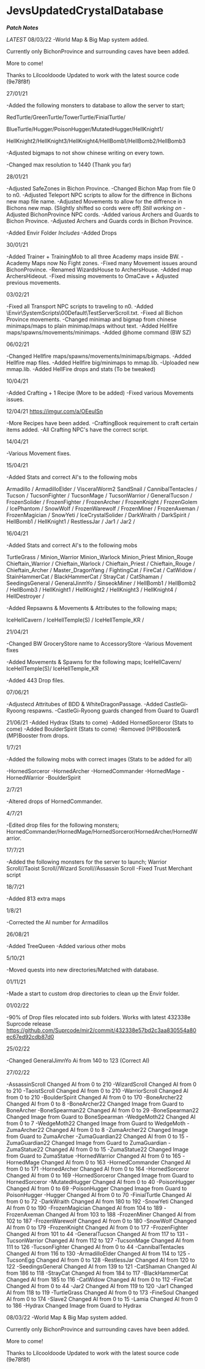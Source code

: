 # JevsUpdatedCrystalDatabase


***Patch Notes*** 


*LATEST* 
08/03/22
-World Map & Big Map system added.

Currently only BichonProvince and surrounding caves have been added.

More to come!

Thanks to Lilcooldoode
Updated to work with the latest source code (9e78f8f)

27/01/21

-Added the following monsters to database to allow the server to start;

RedTurtle/GreenTurtle/TowerTurtle/FinialTurtle/

BlueTurtle/Hugger/PoisonHugger/MutatedHugger/HellKnight1/

HellKnight2/HellKnight3/HellKnight4/HellBomb1/HellBomb2/HellBomb3

-Adjusted bigmaps to not show chinese writing on every town.

-Changed max resolution to 1440 (Thank you far)


28/01/21

-Adjusted SafeZones in Bichon Province.
-Changed Bichon Map from file 0 to n0.
-Adjusted Teleport NPC scripts to allow for the diffrence in Bichons new map file name. 
-Adjusted Movements to allow for the diffrence in Bichons new map. (Slightly shifted so cords were off) *Still working on*
-Adjusted BichonProvince NPC cords.
-Added various Archers and Guards to Bichon Province.
-Adjusted Archers and Guards cords in Bichon Province.

-Added Envir Folder *Includes*
-Added Drops


30/01/21

-Added Trainer + TrainingMob to all three Academy maps inside BW.
-Academy Maps now No Fight zones.
-Fixed many Movement issues around BichonProvince.
-Renamed WizardsHouse to ArchersHouse.
-Added map ArchersHideout.
-Fixed missing movements to OmaCave + Adjusted previous movements.

03/02/21

-Fixed all Transport NPC scripts to traveling to n0.
-Added \Envir\SystemScripts\00Default\TestServerScroll.txt.
-Fixed all Bichon Province movements.
-Changed minimap and bigmap from chinese minimaps/maps to plain minimap/maps without text.
-Added Hellfire maps/spawns/movements/minimaps.
-Added @home command (BW SZ)

06/02/21

-Changed Hellfire maps/spawns/movements/minimaps/bigmaps.
-Added Hellfire map files.
-Added Hellfire big/minimaps to mmap.lib.
-Uploaded new mmap.lib.
-Added HellFire drops and stats (To be tweaked)

10/04/21

-Added Crafting + 1 Recipe (More to be added)
-Fixed various Movements issues.

12/04/21 https://imgur.com/a/OEeuISn

-More Recipes have been added.
-CraftingBook requirement to craft certain items added.
-All Crafting NPC's have the correct script.

14/04/21

-Various Movement fixes.

15/04/21

-Added Stats and correct AI's to the following mobs

Armadillo /
ArmadilloElder /
VisceralWorm2
SandSnail /
CannibalTentacles /
Tucson /
TucsonFighter /
TucsonMage /
TucsonWarrior /
GeneralTucson /
FrozenSolider /
FrozenFighter /
FrozenArcher /
FrozenKnight /
FrozenGolem /
IcePhantom /
SnowWolf /
FrozenWarewolf /
FrozenMiner /
FrozenAxeman /
FrozenMagician / 
SnowYeti /
IceCrystalSolider /
DarkWraith /
DarkSpirit /
HellBomb1 /
HellKnight1 /
RestlessJar /
Jar1 /
Jar2 /


16/04/21

-Added Stats and correct AI's to the following mobs

TurtleGrass /
Minion_Warrior
Minion_Warlock
Minion_Priest
Minion_Rouge
Chieftain_Warrior /
Chieftain_Warlock /
Chieftain_Priest /
Chieftain_Rouge /
Chieftain_Archer /
Master_DragonYang /
FightingCat /
FireCat /
CatWidow /
StainHammerCat /
BlackHammerCat /
StrayCat /
CatShaman /
SeedingsGeneral /
GeneralJinmYo /
SinseokMiner /
HellBomb1 /
HellBomb2 /
HellBomb3 /
HellKnight1 /
HellKnight2 /
HellKnight3 /
HellKnight4 /
HellDestroyer /

-Added Repsawns & Movements & Attributes to the following maps;

IceHellCavern /
IceHellTemple(S) /
IceHellTemple_KR /

21/04/21

-Changed BW GroceryStore name to AccessoryStore
-Various Movement fixes

-Added Movements & Spawns for the following maps;
IceHellCavern/
IceHellTemple(S)/
IceHellTemple_KR

-Added 443 Drop files.

07/06/21

-Adjustecd Attritubes of BDD & WhiteDragonPassage.
-Added CastleGi-Ryoong respawns.
-CastleGi-Ryoong guards changed from Guard to Guard1

21/06/21
-Added Hydrax (Stats to come)
-Added HornedSorceror (Stats to come)
-Added BoulderSpirit (Stats to come)
-Removed (HP)Booster&(MP)Booster from drops.

1/7/21

-Added the following mobs with correct images (Stats to be added for all)

-HornedSorceror
-HornedArcher
-HornedCommander
-HornedMage
-HornedWarrior
-BoulderSpirit

2/7/21

-Altered drops of HornedCommander.

4/7/21

-Edited drop files for the following monsters;
HornedCommander/HornedMage/HornedSorceror/HornedArcher/HornedWarrior.

17/7/21

-Added the following monsters for the server to launch;
Warrior Scroll//Taoist Scroll//Wizard Scroll//Assassin Scroll
-Fixed Trust Merchant script

18/7/21

-Added 813 extra maps

1/8/21

-Corrected the AI number for Armadillos

26/08/21

-Added TreeQueen
-Added various other mobs

5/10/21

-Moved quests into new directories/Matched with database.

01/11/21

-Made a start to custom drop directories to clean up the Envir folder.

01/02/22

-90% of Drop files relocated into sub folders.
 Works with latest 432338e Suprcode release
 https://github.com/Suprcode/mir2/commit/432338e57bd2c3aa830554a80ec67ed92cdb87d0
 
 25/02/22

-Changed GeneralJimnYo Ai from 140 to 123 (Correct AI)

27/02/22

-AssassinScroll Changed AI from 0 to 210
-WizardScroll Changed AI from 0 to 210
-TaoistScroll Changed AI from 0 to 210
-WarriorScroll Changed AI from 0 to 210
-BoulderSpirit Changed AI from 0 to 170
-BoneArcher22 Changed AI from 0 to 8
-BoneArcher22 Changed Image from Guard to BoneArcher
-BoneSpearman22 Changed AI from 0 to 29
-BoneSpearman22 Changed Image from Guard to BoneSpearman
-WedgeMoth22 Changed AI from 0 to 7
-WedgeMoth22 Changed Image from Guard to WedgeMoth
-ZumaArcher22 Changed AI from 0 to 8
-ZumaArcher22 Changed Image from Guard to ZumaArcher
-ZumaGuardian22 Changed AI from 0 to 15
-ZumaGuardian22 Changed Image from Guard to ZumaGuardian
-ZumaStatue22 Changed AI from 0 to 15
-ZumaStatue22 Changed Image from Guard to ZumaStatue
-HornedWarrior Changed AI from 0 to 165
-HornedMage Changed AI from 0 to 163
-HornedCommander Changed AI from 0 to 171
-HornedArcher Changed AI from 0 to 164
-HornedSorceror Changed AI from 0 to 169
-HornedSorceror Changed Image from Guard to HornedSorceror
-MutatedHugger Changed AI from 0 to 40
-PoisonHugger Changed AI from 0 to 69
-PoisonHugger Changed Image from Guard to PoisonHugger
-Hugger Changed AI from 0 to 70
-FinialTurtle Changed AI from 0 to 72
-DarkWraith Changed AI from 180 to 192
-SnowYeti Changed AI from 0 to 190
-FrozenMagician Changed AI from 104 to 189
-FrozenAxeman Changed AI from 103 to 188
-FrozenMiner Changed AI from 102 to 187
-FrozenWarewolf Changed AI from 0 to 180
-SnowWolf Changed AI from 0 to 179
-FrozenKnight Changed AI from 0 to 177
-FrozenFighter Changed AI from 101 to 44
-GeneralTucson Changed AI from 117 to 131
-TucsonWarrior Changed AI from 112 to 127
-TucsonMage Changed AI from 111 to 126
-TucsonFighter Changed AI from 0 to 44
-CannibalTentacles Changed AI from 116 to 130
-ArmadilloElder Changed AI from 114 to 125
-TucsonEgg Changed AI from 0 to 128
-RestlessJar Changed AI from 120 to 122
-SeedingsGeneral Changed AI from 139 to 121
-CatShaman Changed AI from 186 to 118
-StrayCat Changed AI from 184 to 117
-BlackHammerCat Changed AI from 185 to 116
-CatWidow Changed AI from 0 to 112
-FireCat Changed AI from 0 to 44
-Jar2 Changed AI from 119 to 120
-Jar1 Changed AI from 118 to 119
-TurtleGrass Changed AI from 0 to 173
-FineSoul Changed AI from 0 to 174
-Slave2 Changed AI from 0 to 15
-Lamia Changed AI from 0 to 186
-Hydrax Changed Image from Guard to Hydrax

08/03/22
-World Map & Big Map system added.

Currently only BichonProvince and surrounding caves have been added.

More to come!

Thanks to Lilcooldoode
Updated to work with the latest source code (9e78f8f)
